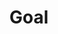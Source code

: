 ---
title: Goal
layout: goal
subTitle: 目標を１つ選んでください
link: /setting/
image: /images/icons8-back.png
firebase_goal: true
goal: ['やせたい','仕事に専念したい','睡眠を改善したい','食事に気をつけたい','不調を改善したい','●●を改善したい']
goalImg_0: /images/diet.png
goalImg_1: /images/work.png
goalImg_2: /images/sleep.png
goalImg_3: /images/meal.png
goalImg_4: /images/other.png
goalImg_5: /images/other2.png
---